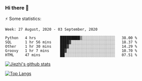 ### Hi there 👋

⚡ Some statistics:

<!--START_SECTION:waka-->
```text
Week: 27 August, 2020 - 03 September, 2020

Python   4 hrs           █████████▒░░░░░░░░░░░░░░░   38.00 % 
SQL      1 hr 56 mins    ████▓░░░░░░░░░░░░░░░░░░░░   18.37 % 
Other    1 hr 30 mins    ███▓░░░░░░░░░░░░░░░░░░░░░   14.29 % 
Groovy   1 hr 7 mins     ██▓░░░░░░░░░░░░░░░░░░░░░░   10.70 % 
HTML     47 mins         ██░░░░░░░░░░░░░░░░░░░░░░░   07.51 % 
```
<!--END_SECTION:waka-->

[![Jiezhi's github stats](https://github-readme-stats.vercel.app/api?username=Jiezhi&show_icons=true)](https://github.com/Jiezhi/github-readme-stats)

[![Top Langs](https://github-readme-stats.vercel.app/api/top-langs/?username=Jiezhi&hide=javascript,html)](https://github.com/Jiezhi/github-readme-stats)
<!--
**Jiezhi/Jiezhi** is a ✨ _special_ ✨ repository because its `README.md` (this file) appears on your GitHub profile.

Here are some ideas to get you started:

- 🔭 I’m currently working on ...
- 🌱 I’m currently learning ...
- 👯 I’m looking to collaborate on ...
- 🤔 I’m looking for help with ...
- 💬 Ask me about ...
- 📫 How to reach me: ...
- 😄 Pronouns: ...
- ⚡ Fun fact: ...
-->

